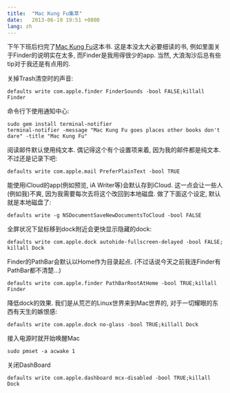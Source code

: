 ```yaml
---
title:  "Mac Kung Fu集萃"
date:   2013-06-19 19:51 +0800
lang: zh
---
```


下午下班后扫完了[Mac Kung Fu](http://book.douban.com/subject/19996698/)这本书. 这是本没太大必要细读的书, 例如里面关于Finder的说明实在太多, 而Finder是我用得很少的app. 当然, 大浪淘沙后总有些tip对于我还是有点用的.


关掉Trash清空时的声音:

```
defaults write com.apple.finder FinderSounds -bool FALSE;killall Finder
```

命令行下使用通知中心:

```
sudo gem install terminal-notifier
terminal-notifier -message "Mac Kung Fu goes places other books don't dare" -title "Mac Kung Fu"
```

阅读邮件默认使用纯文本. 偶记得这个有个设置项来着, 因为我的邮件都是纯文本. 不过还是记录下吧:
```
defaults write com.apple.mail PreferPlainText -bool TRUE
```

能使用iCloud的app(例如预览, iA Writer等)会默认存到iCloud. 这一点会让一些人(例如我)不爽, 因为我需要每次去将这个改回到本地磁盘. 做了下面这个设定, 默认就是本地磁盘了:

```
defaults write -g NSDocumentSaveNewDocumentsToCloud -bool FALSE
```


全屏状况下鼠标移到dock附近会更快显示隐藏的dock:

```
defaults write com.apple.dock autohide-fullscreen-delayed -bool FALSE; killall Dock
```

Finder的PathBar会默认以Home作为目录起点. (不过话说今天之前我连Finder有PathBar都不清楚...)

```
defaults write com.apple.finder PathBarRootAtHome -bool TRUE;killall Finder
```


降低dock的效果. 我们是从荒芒的Linux世界来到Mac世界的, 对于一切耀眼的东西有天生的嫉恨感:

```
defaults write com.apple.dock no-glass -bool TRUE;killall Dock
```


接入电源时就开始唤醒Mac

```
sudo pmset -a acwake 1
```


关闭DashBoard

```
defaults write com.apple.dashboard mcx-disabled -bool TRUE;killall Dock
```
